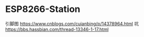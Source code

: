 # ESP8266-Station
引脚图 https://www.cnblogs.com/cuianbing/p/14378964.html 
坑 https://bbs.hassbian.com/thread-13346-1-17.html
